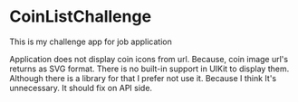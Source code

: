 # CoinListChallenge

This is my challenge app for job application

Application does not display coin icons from url. Because, coin image url's returns as SVG format.
There is no built-in support in UIKit to display them. Although there is a library for that I prefer not use it. Because I think It's unnecessary. It should fix on API side.
